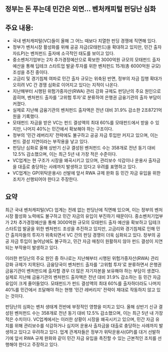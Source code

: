 ## 정부는 돈 푸는데 민간은 외면… 벤처캐피털 펀딩난 심화

## 주요 내용:
*   국내 벤처캐피털(VC)들이 올해 그 어느 때보다 치열한 펀딩 경쟁에 직면해 있다.
*   정부가 벤처시장 활성화를 위해 공공 자금(모태펀드)을 확대하고 있지만, 민간 출자자(LP)는 벤처펀드 출자에 소극적인 태도를 보이고 있다.
*   중소벤처기업부는 2차 추가경정예산으로 확보한 3000억원 규모의 모태펀드 출자 예산을 통해 딥테크 스타트업 발굴·투자를 위한 벤처펀드 15개(총 6000억원 규모) 조성을 추진 중이다.
*   고금리 및 경기침체 여파로 민간 출자 규모는 위축된 반면, 정부의 자금 집행 확대가 오히려 VC 간 경쟁 심화로 이어지고 있다는 지적이 나온다.
*   지난해부터 시행된 위험가중자산(RWA) 관리 강화 규제도 펀딩난의 주요 원인으로 꼽히며, 벤처펀드 출자를 '고위험 투자'로 분류하여 은행권 금융기관의 출자 부담이 커졌다.
*   실제로 지난해 금융기관의 벤처펀드 출자액은 전년 대비 31.9% 감소한 2조8721억원을 기록했다.
*   모태펀드 자금을 받은 VC는 펀드 결성액의 최대 60%를 모태펀드에서 받을 수 있지만, 나머지 40%는 민간에서 확보해야 하는 구조이다.
*   정부의 '민간 레버리지' 전략에도 불구하고 공공 자금 투입만 커지고 있으며, 이는 펀드 결성 지연이라는 부작용을 낳고 있다.
*   펀딩난 심화로 올해 상반기 신규 결성된 벤처펀드 수는 358개로 전년 동기 대비 12.5% 감소했으며, 이는 최근 5년 내 가장 적은 수준이다.
*   VC업계는 현 구조가 시장을 왜곡시키고 있으며, 관리보수 삭감이나 운용사 출자금을 대출로 충당하는 사례까지 발생하고 있다고 우려를 표명하고 있다.
*   VC업계는 GP(위탁운용사) 선발에 앞서 RWA 규제 완화 등 민간 자금 유입을 위한 조치가 선행되어야 한다고 주장한다.

## 요약

최근 국내 벤처캐피털(VC) 업계는 전례 없는 펀딩난에 직면해 있으며, 이는 정부의 벤처시장 활성화 노력에도 불구하고 민간 자금의 유입이 부진하기 때문이다. 중소벤처기업부가 2차 추가경정예산을 통해 3000억원 규모의 모태펀드 출자 예산을 확보하고 딥테크 스타트업 발굴을 위한 벤처펀드 조성을 추진하고 있지만, 고금리와 경기침체로 인해 민간 출자자들의 투자가 위축되면서 VC 간의 펀딩 경쟁이 더욱 심화되고 있다. 정부의 공공 자금 투입이 늘어남에도 불구하고, 민간 자금 매칭이 원활하지 않아 펀드 결성이 지연되는 부작용이 발생하고 있다.

이러한 펀딩난의 주요 원인 중 하나로는 지난해부터 시행된 위험가중자산(RWA) 관리 강화 규제가 지목된다. 금융당국이 벤처펀드 출자를 '고위험 투자'로 분류하면서 은행권 금융기관이 벤처펀드에 출자할 경우 더 많은 자기자본을 보유해야 하는 부담이 생겼다. 실제로 지난해 금융기관의 벤처펀드 출자액은 전년 대비 31.9% 감소하는 등 민간 자금 유입이 크게 줄어들었다. 모태펀드가 펀드 결성액의 최대 60%를 출자하더라도 나머지 40%를 민간에서 조달해야 하는 현행 '민간 레버리지' 전략이 제대로 작동하지 않고 있는 것이다.

펀딩난의 심화는 벤처 생태계 전반에 부정적인 영향을 미치고 있다. 올해 상반기 신규 결성된 벤처펀드 수는 358개로 전년 동기 대비 12.5% 감소했으며, 이는 최근 5년 내 가장 적은 수치이다. VC업계에서는 이러한 상황이 시장을 왜곡시키고 있으며, 민간 자금 유치를 위해 관리보수를 삭감하거나 심지어 운용사 출자금을 대출로 충당하는 사례까지 발생하고 있다고 우려하고 있다. 업계 관계자들은 정부가 위탁운용사(GP)를 대거 선발하기에 앞서 RWA 규제 완화와 같이 민간 자금 유입을 촉진할 수 있는 근본적인 조치를 선행해야 한다고 주장하고 있다.